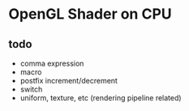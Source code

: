 # OpenGL Shader on CPU

## todo

- comma expression
- macro
- postfix increment/decrement
- switch
- uniform, texture, etc (rendering pipeline related)
